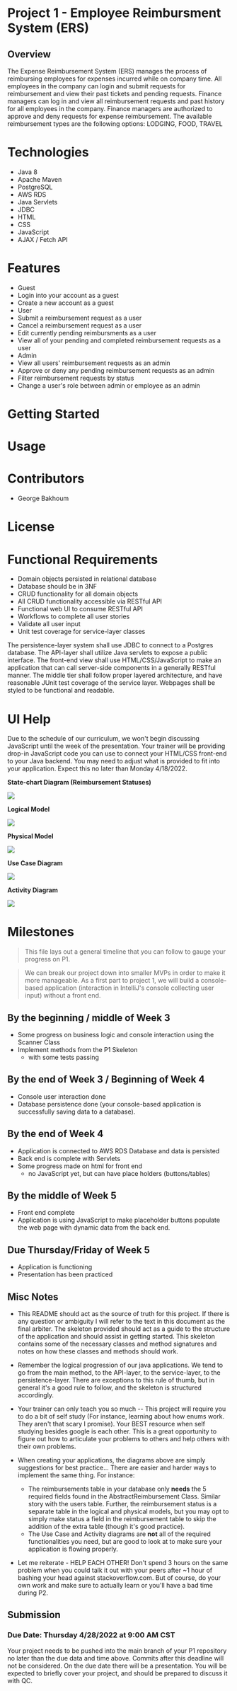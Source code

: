 # Project 1 - Employee Reimbursment System (ERS)

## Overview
The Expense Reimbursement System (ERS) manages the process of reimbursing employees for expenses incurred while on company time. All employees in the company can login and submit requests for reimbursement and view their past tickets and pending requests. Finance managers can log in and view all reimbursement requests and past history for all employees in the company. Finance managers are authorized to approve and deny requests for expense reimbursement. The available reimbursement types are the following options: LODGING, FOOD, TRAVEL


# Technologies
 - Java 8
 - Apache Maven
 - PostgreSQL
 - AWS RDS
 - Java Servlets
 - JDBC
 - HTML
 - CSS
 - JavaScript
 - AJAX / Fetch API

# Features
 - Guest
  - Login into your account as a guest
  - Create a new account as a guest
 - User
  - Submit a reimbursement request as a user
  - Cancel a reimbursement request as a user
  - Edit currently pending reimbursments as a user
  - View all of your pending and completed reimbursement requests as a user
 - Admin
  - View all users' reimbursement requests as an admin
  - Approve or deny any pending reimbursement requests as an admin
  - Filter reimbursement requests by status
  - Change a user's role between admin or employee as an admin

# Getting Started

# Usage


# Contributors
 - George Bakhoum

# License

# Functional Requirements
 - Domain objects persisted in relational database
 - Database should be in 3NF
 - CRUD functionality for all domain objects
 - All CRUD functionality accessible via RESTful API
 - Functional web UI to consume RESTful API
 - Workflows to complete all user stories
 - Validate all user input
 - Unit test coverage for service-layer classes

The persistence-layer system shall use JDBC to connect to a Postgres database. The API-layer shall utilize Java servlets to expose a public interface. The front-end view shall use HTML/CSS/JavaScript to make an application that can call server-side components in a generally RESTful manner. The middle tier shall follow proper layered architecture, and have reasonable JUnit test coverage of the service layer. Webpages shall be styled to be functional and readable. 

# UI Help
Due to the schedule of our curriculum, we won't begin discussing JavaScript until the week of the presentation. Your trainer will be providing drop-in JavaScript code you can use to connect your HTML/CSS front-end to your Java backend. You may need to adjust what is provided to fit into your application. Expect this no later than Monday 4/18/2022.

**State-chart Diagram (Reimbursement Statuses)** 

![](./imgs/state-chart.jpg)


**Logical Model**

![](./imgs/logical.jpg)

**Physical Model**

![](./imgs/physical.jpg)

**Use Case Diagram**

![](./imgs/use-case.jpg)

**Activity Diagram**

![](./imgs/activity.jpg)


# Milestones
> This file lays out a general timeline that you can follow to gauge your progress on P1. 

> We can break our project down into smaller MVPs in order to make it more manageable. 
> As a first part to project 1, we will build a console-based application (interaction in IntelliJ's console collecting user input) without a front end. 

## By the beginning / middle of Week 3
- Some progress on business logic and console interaction using the Scanner Class
- Implement methods from the P1 Skeleton
  - with some tests passing

## By the end of Week 3 / Beginning of Week 4
- Console user interaction done
- Database persistence done (your console-based application is successfully saving data to a database).

## By the end of Week 4 
- Application is connected to AWS RDS Database and data is persisted
- Back end is complete with Servlets
- Some progress made on html for front end
  - no JavaScript yet, but can have place holders (buttons/tables)

## By the middle of Week 5
- Front end complete
- Application is using JavaScript to make placeholder buttons populate the web page with dynamic data from the back end.

## Due Thursday/Friday of Week 5
- Application is functioning
- Presentation has been practiced


## Misc Notes

* This README should act as the source of truth for this project. If there is any question or ambiguity I will refer to the text in this document as the final arbiter. The skeleton provided should act as a guide to the structure of the application and should assist in getting started. This skeleton contains some of the necessary classes and method signatures and notes on how these classes and methods should work.


* Remember the logical progression of our java applications. We tend to go from the main method, to the API-layer, to the service-layer, to the persistence-layer. There are exceptions to this rule of thumb, but in general it's a good rule to follow, and the skeleton is structured accordingly. 


* Your trainer can only teach you so much -- This project will require you to do a bit of self study (For instance, learning about how enums work. They aren't that scary I promise). Your BEST resource when self studying besides google is each other. This is a great opportunity to figure out how to articulate your problems to others and help others with their own problems.


* When creating your applications, the diagrams above are simply suggestions for best practice... There are easier and harder ways to implement the same thing. For instance: 
    * The reimbursements table in your database only **needs** the 5 required fields found in the AbstractReimbursement Class. Similar story with the users table. Further, the reimbursement status is a separate table in the logical and physical models, but you may opt to simply make status a field in the reimbursement table to skip the addition of the extra table (though it's good practice).
    * The Use Case and Activity diagrams are **not** all of the required functionalities you need, but are good to look at to make sure your application is flowing properly. 


* Let me reiterate - HELP EACH OTHER! Don't spend 3 hours on the same problem when you could talk it out with your peers after ~1 hour of bashing your head against stackoverflow.com. But of course, do your own work and make sure to actually learn or you'll have a bad time during P2. 


## Submission
### Due Date: Thursday 4/28/2022 at 9:00 AM CST
Your project needs to be pushed into the main branch of your P1 repository no later than the due data and time above. Commits after this deadline will not be considered. On the due date there will be a presentation. You will be expected to briefly cover your project, and should be prepared to discuss it with QC.


